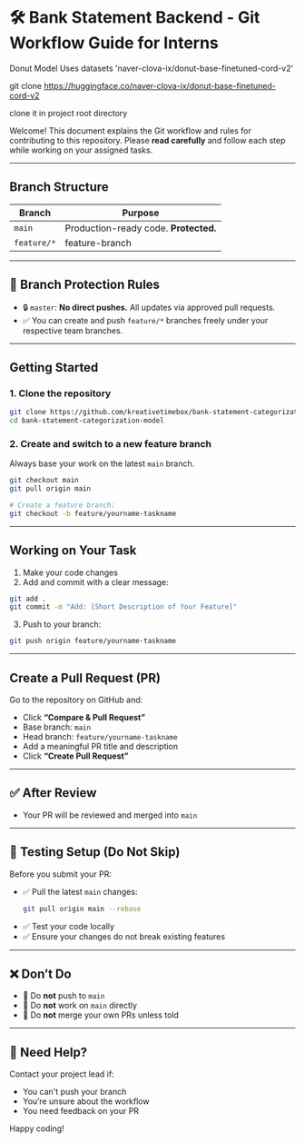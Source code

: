 # 🛠 Bank Statement Backend - Git Workflow Guide for Interns


Donut Model Uses datasets  'naver-clova-ix/donut-base-finetuned-cord-v2'

git clone https://huggingface.co/naver-clova-ix/donut-base-finetuned-cord-v2

clone it in project root directory





Welcome! This document explains the Git workflow and rules for contributing to this repository. Please **read carefully** and follow each step while working on your assigned tasks.

---

## Branch Structure

| Branch                        | Purpose                                              |
|-------------------------------|------------------------------------------------------|
| `main`                        | Production-ready code. **Protected.**                |
| `feature/*`                   | feature-branch                                       |

---

## 🔐 Branch Protection Rules

- 🔒 `master`: **No direct pushes.** All updates via approved pull requests.
- ✅ You can create and push `feature/*` branches freely under your respective team branches.

---
## Getting Started

### 1. Clone the repository
```bash
git clone https://github.com/kreativetimebox/bank-statement-categorization-model.git
cd bank-statement-categorization-model
```

### 2. Create and switch to a new feature branch
Always base your work on the latest `main` branch.

```bash
git checkout main
git pull origin main

# Create a feature branch:
git checkout -b feature/yourname-taskname
```

---

## Working on Your Task

1. Make your code changes
2. Add and commit with a clear message:

```bash
git add .
git commit -m "Add: [Short Description of Your Feature]"
```

3. Push to your branch:

```bash
git push origin feature/yourname-taskname
```

---

## Create a Pull Request (PR)

Go to the repository on GitHub and:

- Click **“Compare & Pull Request”**
- Base branch: `main`
- Head branch: `feature/yourname-taskname`
- Add a meaningful PR title and description
- Click **“Create Pull Request”**

---

## ✅ After Review

- Your PR will be reviewed and merged into `main`

---

## 🧪 Testing Setup (Do Not Skip)

Before you submit your PR:

- ✅ Pull the latest `main` changes:  
  ```bash
  git pull origin main --rebase
  ```
- ✅ Test your code locally
- ✅ Ensure your changes do not break existing features

---

## ❌ Don’t Do

- 🚫 Do **not** push to `main`
- 🚫 Do **not** work on `main` directly
- 🚫 Do **not** merge your own PRs unless told

---

## 👥 Need Help?

Contact your project lead if:
- You can't push your branch
- You’re unsure about the workflow
- You need feedback on your PR

Happy coding!

